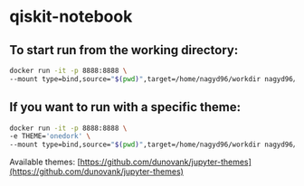 # qiskit-notebook
## To start run from the working directory:
```bash
docker run -it -p 8888:8888 \
--mount type=bind,source="$(pwd)",target=/home/nagyd96/workdir nagyd96/qiskit-notebook:latest
```

## If you want to run with a specific theme:
```bash
docker run -it -p 8888:8888 \
-e THEME='onedork' \
--mount type=bind,source="$(pwd)",target=/home/nagyd96/workdir nagyd96/qiskit-notebook:latest
```
Available themes: [https://github.com/dunovank/jupyter-themes](https://github.com/dunovank/jupyter-themes)
